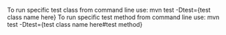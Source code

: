 To run specific test class from command line use: mvn test -Dtest={test class name here}
To run specific test method from command line use: mvn test -Dtest={test class name here#test method}